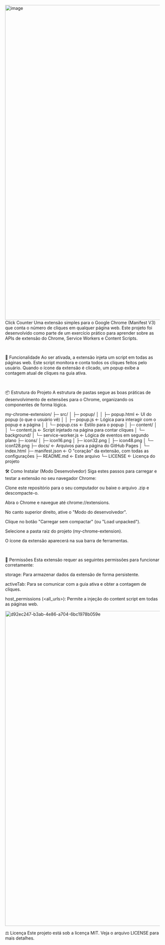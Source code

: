 <img width="1024" height="1024" alt="image" src="https://github.com/user-attachments/assets/df98a46f-8255-4701-9527-cfd90695751c" />Click Counter
Uma extensão simples para o Google Chrome (Manifest V3) que conta o número de cliques em qualquer página web. Este projeto foi desenvolvido como parte de um exercício prático para aprender sobre as APIs de extensão do Chrome, Service Workers e Content Scripts.

<br>

🚀 Funcionalidade
Ao ser ativada, a extensão injeta um script em todas as páginas web. Este script monitora e conta todos os cliques feitos pelo usuário. Quando o ícone da extensão é clicado, um popup exibe a contagem atual de cliques na guia ativa.

<br>

📦 Estrutura do Projeto
A estrutura de pastas segue as boas práticas de desenvolvimento de extensões para o Chrome, organizando os componentes de forma lógica.

my-chrome-extension/
├─ src/
│  ├─ popup/
│  │  ├─ popup.html     ← UI do popup (o que o usuário vê)
│  │  ├─ popup.js       ← Lógica para interagir com o popup e a página
│  │  └─ popup.css      ← Estilo para o popup
│  ├─ content/
│  │  └─ content.js     ← Script injetado na página para contar cliques
│  └─ background/
│     └─ service-worker.js ← Lógica de eventos em segundo plano
├─ icons/
│  ├─ icon16.png
│  ├─ icon32.png
│  ├─ icon48.png
│  └─ icon128.png
├─ docs/              ← Arquivos para a página do GitHub Pages
│  └─ index.html
├─ manifest.json      ← O "coração" da extensão, com todas as configurações
├─ README.md          ← Este arquivo
└─ LICENSE            ← Licença do projeto
<br>

🛠️ Como Instalar (Modo Desenvolvedor)
Siga estes passos para carregar e testar a extensão no seu navegador Chrome:

Clone este repositório para o seu computador ou baixe o arquivo .zip e descompacte-o.

Abra o Chrome e navegue até chrome://extensions.

No canto superior direito, ative o "Modo do desenvolvedor".

Clique no botão "Carregar sem compactar" (ou "Load unpacked").

Selecione a pasta raiz do projeto (my-chrome-extension).

O ícone da extensão aparecerá na sua barra de ferramentas.

<br>

📄 Permissões
Esta extensão requer as seguintes permissões para funcionar corretamente:

storage: Para armazenar dados da extensão de forma persistente.

activeTab: Para se comunicar com a guia ativa e obter a contagem de cliques.

host_permissions (<all_urls>): Permite a injeção do content script em todas as páginas web.


<img width="1024" height="1024" alt="d92ec247-b3ab-4e86-a704-6bc1978b059e" src="https://github.com/user-attachments/assets/0bd977d4-112e-4e59-8a13-0cf919f9bf58" />

<br>

⚖️ Licença
Este projeto está sob a licença MIT. Veja o arquivo LICENSE para mais detalhes.
